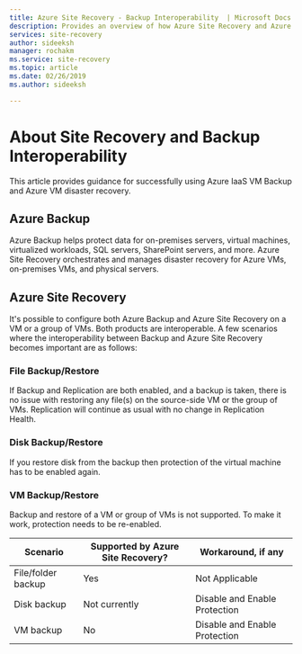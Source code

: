 ```yaml
---
title: Azure Site Recovery - Backup Interoperability  | Microsoft Docs
description: Provides an overview of how Azure Site Recovery and Azure Backup can be used together.
services: site-recovery
author: sideeksh
manager: rochakm
ms.service: site-recovery
ms.topic: article
ms.date: 02/26/2019
ms.author: sideeksh

---
```

# About Site Recovery and Backup Interoperability

This article provides guidance for successfully using Azure IaaS VM Backup and Azure VM disaster recovery.

## Azure Backup

Azure Backup helps protect data for on-premises servers, virtual machines, virtualized workloads, SQL servers, SharePoint servers, and more. Azure Site Recovery orchestrates and manages disaster recovery for Azure VMs, on-premises VMs, and physical servers.

## Azure Site Recovery

It's possible to configure both Azure Backup and Azure Site Recovery on a VM or a group of VMs. Both products are interoperable. A few scenarios where the interoperability between Backup and Azure Site Recovery becomes important are as follows:

### File Backup/Restore

If Backup and Replication are both enabled, and a backup is taken, there is no issue with restoring any file(s) on the source-side VM or the group of VMs. Replication will continue as usual with no change in Replication Health.

### Disk Backup/Restore

If you restore disk from the backup then protection of the virtual machine has to be enabled again.

### VM Backup/Restore

Backup and restore of a VM or group of VMs is not supported. To make it work, protection needs to be re-enabled.

**Scenario** | **Supported by Azure Site Recovery?** | **Workaround, if any**  
--- | --- | ---
File/folder backup | Yes | Not Applicable
Disk backup | Not currently | Disable and Enable Protection
VM backup | No | Disable and Enable Protection
